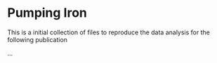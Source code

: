# Pumping Iron

This is a initial collection of files to reproduce the data analysis for the following publication

...
